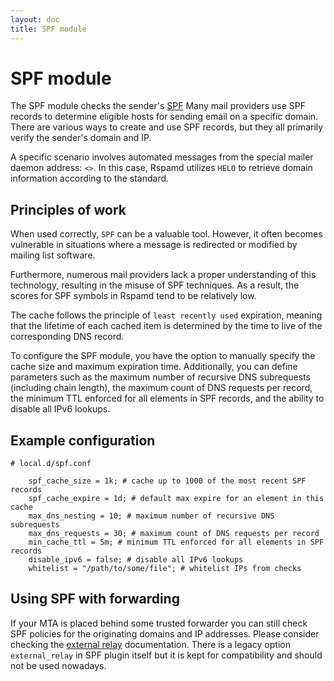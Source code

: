 ```yaml
---
layout: doc
title: SPF module
---
```

# SPF module

The SPF module checks the sender's [SPF](http://www.open-spf.org/) Many mail providers use SPF records to determine eligible hosts for sending email on a specific domain. There are various ways to create and use SPF records, but they all primarily verify the sender's domain and IP.

A specific scenario involves automated messages from the special mailer daemon address: `<>`. In this case, Rspamd utilizes `HELO` to retrieve domain information according to the standard.

## Principles of work

When used correctly, `SPF` can be a valuable tool. However, it often becomes vulnerable in situations where a message is redirected or modified by mailing list software.

Furthermore, numerous mail providers lack a proper understanding of this technology, resulting in the misuse of SPF techniques. As a result, the scores for SPF symbols in Rspamd tend to be relatively low.

The cache follows the principle of `least recently used` expiration, meaning that the lifetime of each cached item is determined by the time to live of the corresponding DNS record.

To configure the SPF module, you have the option to manually specify the cache size and maximum expiration time. Additionally, you can define parameters such as the maximum number of recursive DNS subrequests (including chain length), the maximum count of DNS requests per record, the minimum TTL enforced for all elements in SPF records, and the ability to disable all IPv6 lookups.

## Example configuration

~~~hcl
# local.d/spf.conf

	spf_cache_size = 1k; # cache up to 1000 of the most recent SPF records
	spf_cache_expire = 1d; # default max expire for an element in this cache
	max_dns_nesting = 10; # maximum number of recursive DNS subrequests
	max_dns_requests = 30; # maximum count of DNS requests per record
	min_cache_ttl = 5m; # minimum TTL enforced for all elements in SPF records
	disable_ipv6 = false; # disable all IPv6 lookups
	whitelist = "/path/to/some/file"; # whitelist IPs from checks
~~~

## Using SPF with forwarding

If your MTA is placed behind some trusted forwarder you can still check SPF policies for the originating domains and IP addresses. Please consider checking the [external relay](external_relay.html) documentation. There is a legacy option `external_relay` in SPF plugin itself but it is kept for compatibility and should not be used nowadays.
